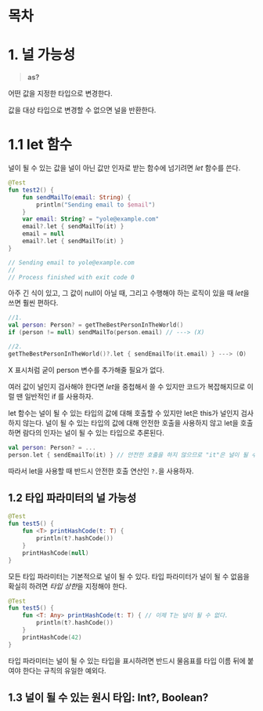 # 목차

# 1. 널 가능성

> **as?**

어떤 값을 지정한 타입으로 변경한다.

값을 대상 타입으로 변경할 수 없으면 널을 반환한다.

# 1.1 let 함수

널이 될 수 있는 값을 널이 아닌 값만 인자로 받는 함수에 넘기려면 *let* 함수를 쓴다.

```kotlin
@Test
fun test2() {
    fun sendMailTo(email: String) {
        println("Sending email to $email")
    }
    var email: String? = "yole@example.com"
    email?.let { sendMailTo(it) }
    email = null
    email?.let { sendMailTo(it) }
}

// Sending email to yole@example.com
//
// Process finished with exit code 0
```

아주 긴 식이 있고, 그 값이 null이 아닐 때, 그리고 수행해야 하는 로직이 있을 때 *let*을 쓰면 훨씬 편하다.

```kotlin
//1.
val person: Person? = getTheBestPersonInTheWorld()
if (person != null) sendMailTo(person.email) // ---> (X)

//2.
getTheBestPersonInTheWorld()?.let { sendEmailTo(it.email) } ---> (O)
```

X 표시처럼 굳이 person 변수를 추가해줄 필요가 없다.

여러 값이 널인지 검사해야 한다면 *let*을 중첩해서 쓸 수 있지만 코드가 복잡해지므로 이럴 땐 일반적인 if 를 사용하자.

let 함수는 널이 될 수 있는 타입의 값에 대해 호출할 수 있지만 let은 this가 널인지 검사하지 않는다. 널이 될 수 있는 타입의 값에 대해 안전한 호출을 사용하지 않고 let을 호출하면 람다의 인자는 널이 될 수 있는 타입으로 추론된다.

```kotlin
val person: Person? = ...
person.let { sendEmailTo(it) } // 안전한 호출을 하지 않으므로 "it"은 널이 될 수 있는 타입으로 취급됨
```

따라서 let을 사용할 때 반드시 안전한 호출 연산인 `?.`을 사용하자.

## 1.2 타입 파라미터의 널 가능성

```kotlin
@Test
fun test5() {
    fun <T> printHashCode(t: T) {
        println(t?.hashCode())
    }
    printHashCode(null)
}
```

모든 타입 파라미터는 기본적으로 널이 될 수 있다. 타입 파라미터가 널이 될 수 없음을 확실히 하려면 *타입 상한*을 지정해야 한다.

```kotlin
@Test
fun test5() {
    fun <T: Any> printHashCode(t: T) { // 이제 T는 널이 될 수 없다.
        println(t?.hashCode())
    }
    printHashCode(42)
}
```

타입 파라미터는 널이 될 수 있는 타입을 표시하려면 반드시 물음표를 타입 이름 뒤에 붙여야 한다는 규칙의 유일한 예외다.


## 1.3 널이 될 수 있는 원시 타입: Int?, Boolean? 